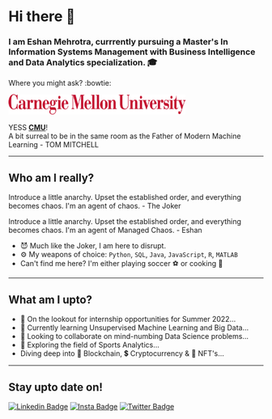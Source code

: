 # Hi there 👋

<!--
**TwistedMat/TwistedMat** is a ✨ _special_ ✨ repository because its `README.md` (this file) appears on your GitHub profile.

Here are some ideas to get you started:

- 🔭 I’m currently working on ...
- 🌱 I’m currently learning ...
- 👯 I’m looking to collaborate on ...
- 🤔 I’m looking for help with ...
- 💬 Ask me about ...
- 📫 How to reach me: ...
- 😄 Pronouns: ...
- ⚡ Fun fact: ...
-->

### I am Eshan Mehrotra, currrently pursuing a Master's In Information Systems Management with Business Intelligence and Data Analytics specialization. :mortar_board:

Where you might ask? :bowtie:

<!-- <img src="/images/carnegie-mellon-university-300x300.png" width="100" height="100"> -->

<img src="/images/cmu-wordmark-horizontal-r.png" width="350" height="40">
<!-- <img src="/images/CMU_logo_horiz_red.jpg" width="300" height="30"> -->
<!-- ## CARNEGIE MELLON UNIVERSITY!  -->

YESS **[CMU](https://www.cmu.edu/)**! \
A bit surreal to be in the same room as the Father of Modern Machine Learning - TOM MITCHELL

---
## Who am I really?
Introduce a little anarchy. Upset the established order, and everything becomes chaos. I'm an agent of chaos. - The Joker

Introduce a little anarchy. Upset the established order, and everything becomes chaos. I'm an agent of Managed Chaos. - Eshan 

- :smiling_imp: Much like the Joker, I am here to disrupt. 
 - ⚙️ My weapons of choice: `Python`, `SQL`, `Java`, `JavaScript`, `R`, `MATLAB`
 - Can't find me here? I'm either playing soccer :soccer: or cooking :spaghetti:
---
## What am I upto?
 - :eyes: On the lookout for internship opportunities for Summer 2022...
 - 🌱 Currently learning Unsupervised Machine Learning and Big Data...
 - 👯 Looking to collaborate on mind-numbing Data Science problems...
 - :telescope: Exploring the field of Sports Analytics...
 - Diving deep into 🔗 Blockchain, 💲 Cryptocurrency & 🤖 NFT's...
 ---
 ## Stay upto date on!
 [![Linkedin Badge](https://img.shields.io/badge/-eshan--mehrotra-blue?logo=LinkedIn&logoColor=white&link=https://www.linkedin.com/in/eshan-mehrotra/)](https://www.linkedin.com/in/eshan-mehrotra/)
 [![Insta Badge](https://img.shields.io/badge/-eshan__twistedmat-red?logo=Instagram&logoColor=white&link=https://www.instagram.com/eshan_twistedmat/?hl=en)](https://www.instagram.com/eshan_twistedmat/?hl=en)
 [![Twitter Badge](https://img.shields.io/badge/-Eshan__twistdmat-white?logo=Twitter&logoColor=blue&link=https://twitter.com/Eshan_twistdmat)](https://twitter.com/Eshan_twistdmat)

